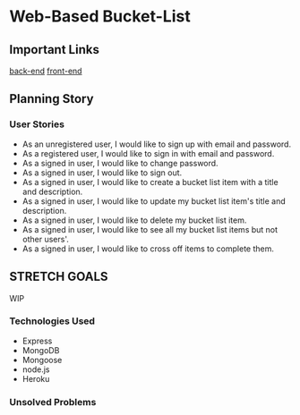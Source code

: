 # Web-Based Bucket-List

## Important Links

[back-end](https://github.com/peanut-butter-and-jelly/back-end)
[front-end](https://github.com/peanut-butter-and-jelly/front-end)

## Planning Story

### User Stories

- As an unregistered user, I would like to sign up with email and password.
- As a registered user, I would like to sign in with email and password.
- As a signed in user, I would like to change password.
- As a signed in user, I would like to sign out.
- As a signed in user, I would like to create a bucket list item with a title and description.
- As a signed in user, I would like to update my bucket list item's title and description.
- As a signed in user, I would like to delete my bucket list item.
- As a signed in user, I would like to see all my bucket list items but not other users'.
- As a signed in user, I would like to cross off items to complete them.

## STRETCH GOALS

WIP

### Technologies Used

- Express
- MongoDB
- Mongoose
- node.js
- Heroku

### Unsolved Problems
